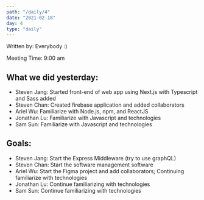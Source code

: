 ```yaml
---
path: "/daily/4"
date: "2021-02-18"
day: 4
type: "daily"
---
```


Written by: Everybody :)

Meeting Time: 9:00 am


## What we did yesterday:



*   Steven Jang: Started front-end of web app using Next.js with Typescript and Sass added
*   Steven Chan: Created firebase application and added collaborators
*   Ariel Wu: Familiarize with Node.js, npm, and ReactJS
*   Jonathan Lu: Familiarize with Javascript and technologies
*   Sam Sun: Familiarize with Javascript and technologies


## Goals:



*   Steven Jang: Start the Express Middleware (try to use graphQL)
*   Steven Chan: Start the software management software
*   Ariel Wu: Start the Figma project and add collaborators; Continuing familiarize with technologies
*   Jonathan Lu: Continue familiarizing with technologies
*   Sam Sun: Continue familiarizing with technologies